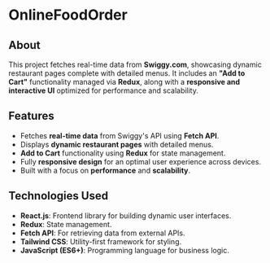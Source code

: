 # OnlineFoodOrder

## About

This project fetches real-time data from **Swiggy.com**, showcasing dynamic restaurant pages complete with detailed menus. It includes an **"Add to Cart"** functionality managed via **Redux**, along with a **responsive and interactive UI** optimized for performance and scalability.

## Features

- Fetches **real-time data** from Swiggy's API using **Fetch API**.
- Displays **dynamic restaurant pages** with detailed menus.
- **Add to Cart** functionality using **Redux** for state management.
- Fully **responsive design** for an optimal user experience across devices.
- Built with a focus on **performance** and **scalability**.

## Technologies Used

- **React.js**: Frontend library for building dynamic user interfaces.
- **Redux**: State management.
- **Fetch API**: For retrieving data from external APIs.
- **Tailwind CSS**: Utility-first framework for styling.
- **JavaScript (ES6+)**: Programming language for business logic.
